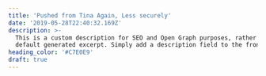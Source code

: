 ```yaml
---
title: 'Pushed from Tina Again, Less securely'
date: '2019-05-28T22:40:32.169Z'
description: >-
  This is a custom description for SEO and Open Graph purposes, rather than the
  default generated excerpt. Simply add a description field to the frontmatter.
heading_color: '#C7E0E9'
draft: true
---
```

